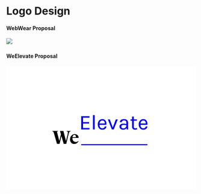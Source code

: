 # Logo Design

#### WebWear Proposal

<img src="https://github.com/dvdptr/de-design/blob/master/graphics/logo-design/block-background-blue.png" width="full">

#### WeElevate Proposal

<img src="https://github.com/dvdptr/de-design/blob/master/graphics/logo-design/weElevate_logo.png" width="full">
